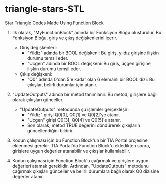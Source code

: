 # triangle-stars-STL
Star Triangle Codes Made Using Function Block



1. İlk olarak, "MyFunctionBlock" adında bir Fonksiyon Bloğu oluşturulur. Bu Fonksiyon Bloğu, giriş ve çıkış değişkenlerini içerir.
   - Giriş değişkenleri:
     - "Yildiz" adında bir BOOL değişkeni: Bu giriş, yıldız girişine ilişkin durumu temsil eder.
     - "Ucgen" adında bir BOOL değişkeni: Bu giriş, üçgen girişine ilişkin durumu temsil eder.
   - Çıkış değişkeni:
     - "Q0" adında 0'dan 5'e kadar olan 6 elemanlı bir BOOL dizi: Bu çıkışlar, belirli durumlar için atanır.

2. "UpdateOutputs" adında bir metod tanımlanır. Bu metod, girişlere bağlı olarak çıkışları günceller.
   - "UpdateOutputs" metodunda şu işlemler gerçekleşir:
     - "Yildiz" girişi Q0[0], Q0[1] ve Q0[2]'ye atanır.
     - "Ucgen" girişi Q0[3], Q0[4] ve Q0[5]'e atanır.
     - Son olarak, metod TRUE değerini döndürerek çıkışların güncellendiğini bildirir.

3. Kodun çalışması için bu Function Block'un bir TIA Portal projesine eklenmesi gerekir. TIA Portal'da Function Block'u ekledikten sonra, girişlere uygun değerler atanabilir ve çıkışlar kullanılabilir.

4. Kodun çalışması için Function Block'u çağırmak ve girişlere uygun değerleri atamak gereklidir. Ardından, "UpdateOutputs" metodunu çağırmak çıkışları günceller ve belirli durumlara bağlı olarak Q0 dizisine değerler atanır.
